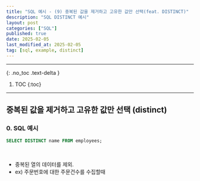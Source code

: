 ```yaml
---
title: "SQL 예시 - (9) 중복된 값을 제거하고 고유한 값만 선택(feat. DISTINCT)"
description: "SQL DISTINCT 예시"
layout: post
categories: ["SQL"]
published: true
date: 2025-02-05
last_modified_at: 2025-02-05
tag: [sql, example, distinct]
---
```

---
{: .no_toc .text-delta }

1. TOC
{:toc}
---

<!-- 글의 제목은 ##
    나머지 큰 제목은 ###
    이후 나머지는 3개이상 -->

## 중복된 값을 제거하고 고유한 값만 선택 (distinct)

### 0. SQL 예시
```sql
SELECT DISTINCT name FROM employees;
```
<br>

- 중복된 열의 데이터를 제외.
- ex) 주문번호에 대한 주문건수를 수집할때<br>
<br>